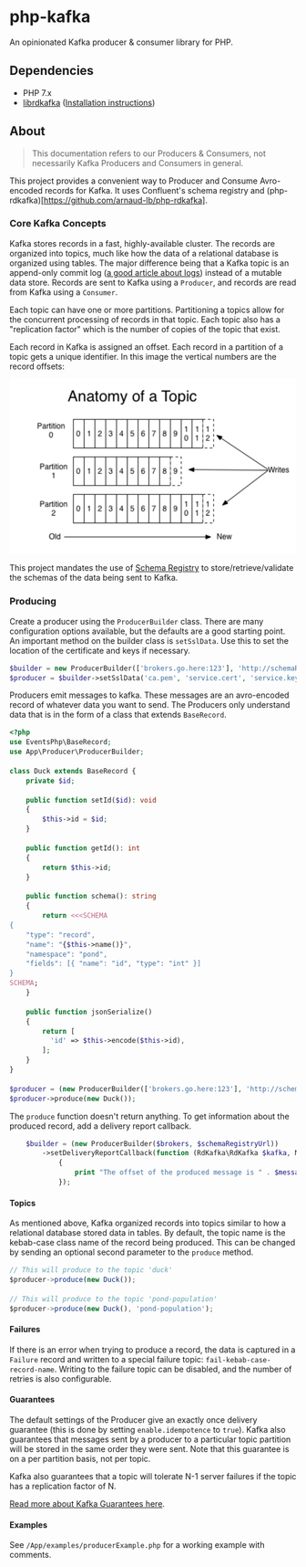 # php-kafka

An opinionated Kafka producer & consumer library for PHP.

## Dependencies
 
 - PHP 7.x 
 - [librdkafka](https://github.com/edenhill/librdkafka) ([Installation instructions](https://arnaud.le-blanc.net/php-rdkafka/phpdoc/rdkafka.installation.html))
 
 ## About
 
 > This documentation refers to our Producers & Consumers, not necessarily Kafka Producers and Consumers in general.
 
 This project provides a convenient way to Producer and Consume Avro-encoded records for Kafka. It uses Confluent's
 schema registry and (php-rdkafka)[https://github.com/arnaud-lb/php-rdkafka]. 
 

### Core Kafka Concepts

Kafka stores records in a fast, highly-available cluster. The records are organized into topics, much like
how the data of a relational database is organized using tables. The major difference being that a Kafka topic
is an append-only commit log ([a good article about logs](https://engineering.linkedin.com/distributed-systems/log-what-every-software-engineer-should-know-about-real-time-datas-unifying))
instead of a mutable data store. Records are sent to Kafka using a `Producer`, and records are read from Kafka using a `Consumer`.

Each topic can have one or more partitions. Partitioning a topics allow for the concurrent processing of records in that
topic. Each topic also has a "replication factor" which is the number of copies of the topic that exist.

Each record in Kafka is assigned an offset. Each record in a partition of a topic gets a unique identifier. In this image
the vertical numbers are the record offsets:

![Anatomy of a topic](docs/AnatomyOfATopic.png)

This project mandates the use of [Schema Registry](https://docs.confluent.io/current/schema-registry/index.html) to
store/retrieve/validate the schemas of the data being sent to Kafka.

### Producing

Create a producer using the `ProducerBuilder` class. There are many configuration options available, but the
defaults are a good starting point. An important method on the builder class is `setSslData`. Use this to
set the location of the certificate and keys if necessary.

```php
$builder = new ProducerBuilder(['brokers.go.here:123'], 'http://schemaRegitry.url');
$producer = $builder->setSslData('ca.pem', 'service.cert', 'service.key')->build();
```

Producers emit messages to kafka. These messages are an avro-encoded record of whatever data you want to send.
The Producers only understand data that is in the form of a class that extends `BaseRecord`.

```php
<?php
use EventsPhp\BaseRecord;
use App\Producer\ProducerBuilder;

class Duck extends BaseRecord {
    private $id;

    public function setId($id): void
    {
        $this->id = $id;
    }

    public function getId(): int
    {
        return $this->id;
    }

    public function schema(): string
    {
        return <<<SCHEMA
{
    "type": "record",
    "name": "{$this->name()}",
    "namespace": "pond",
    "fields": [{ "name": "id", "type": "int" }]
}
SCHEMA;
    }

    public function jsonSerialize()
    {
        return [
          'id' => $this->encode($this->id),
        ];
    } 
}

$producer = (new ProducerBuilder(['brokers.go.here:123'], 'http://schemaRegitry.url'))->build();
$producer->produce(new Duck());
```

The `produce` function doesn't return anything. To get information about the produced record, add a delivery report callback.

```php
    $builder = (new ProducerBuilder($brokers, $schemaRegistryUrl))
        ->setDeliveryReportCallback(function (RdKafka\RdKafka $kafka, Message $message)
            {
                print "The offset of the produced message is " . $message->offset . PHP_EOL;
            });
```


#### Topics

As mentioned above, Kafka organized records into topics similar to how a relational database stored data in tables.
By default, the topic name is the kebab-case class name of the record being produced. This can be changed by sending
an optional second parameter to the `produce` method.

```typescript
// This will produce to the topic 'duck'
$producer->produce(new Duck());

// This will produce to the topic 'pond-population'
$producer->produce(new Duck(), 'pond-population');
```

#### Failures

If there is an error when trying to produce a record, the data is captured in a `Failure` record and written to a
special failure topic: `fail-kebab-case-record-name`. Writing to the failure topic can be disabled, and the number of
retries is also configurable.

#### Guarantees

The default settings of the Producer give an exactly once delivery guarantee (this is done by setting `enable.idempotence`
to `true`). Kafka also guarantees that messages sent by a producer to a particular topic partition will be stored in the same
order they were sent. Note that this guarantee is on a per partition basis, not per topic.

Kafka also guarantees that a topic will tolerate N-1 server failures if the topic has a replication factor of N.

[Read more about Kafka Guarantees here](https://kafka.apache.org/documentation/#intro_guarantees).

#### Examples

See `/App/examples/producerExample.php` for a working example with comments.
